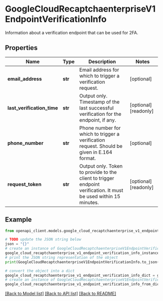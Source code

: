 # GoogleCloudRecaptchaenterpriseV1EndpointVerificationInfo

Information about a verification endpoint that can be used for 2FA.

## Properties

Name | Type | Description | Notes
------------ | ------------- | ------------- | -------------
**email_address** | **str** | Email address for which to trigger a verification request. | [optional] 
**last_verification_time** | **str** | Output only. Timestamp of the last successful verification for the endpoint, if any. | [optional] [readonly] 
**phone_number** | **str** | Phone number for which to trigger a verification request. Should be given in E.164 format. | [optional] 
**request_token** | **str** | Output only. Token to provide to the client to trigger endpoint verification. It must be used within 15 minutes. | [optional] [readonly] 

## Example

```python
from openapi_client.models.google_cloud_recaptchaenterprise_v1_endpoint_verification_info import GoogleCloudRecaptchaenterpriseV1EndpointVerificationInfo

# TODO update the JSON string below
json = "{}"
# create an instance of GoogleCloudRecaptchaenterpriseV1EndpointVerificationInfo from a JSON string
google_cloud_recaptchaenterprise_v1_endpoint_verification_info_instance = GoogleCloudRecaptchaenterpriseV1EndpointVerificationInfo.from_json(json)
# print the JSON string representation of the object
print(GoogleCloudRecaptchaenterpriseV1EndpointVerificationInfo.to_json())

# convert the object into a dict
google_cloud_recaptchaenterprise_v1_endpoint_verification_info_dict = google_cloud_recaptchaenterprise_v1_endpoint_verification_info_instance.to_dict()
# create an instance of GoogleCloudRecaptchaenterpriseV1EndpointVerificationInfo from a dict
google_cloud_recaptchaenterprise_v1_endpoint_verification_info_from_dict = GoogleCloudRecaptchaenterpriseV1EndpointVerificationInfo.from_dict(google_cloud_recaptchaenterprise_v1_endpoint_verification_info_dict)
```
[[Back to Model list]](../README.md#documentation-for-models) [[Back to API list]](../README.md#documentation-for-api-endpoints) [[Back to README]](../README.md)


